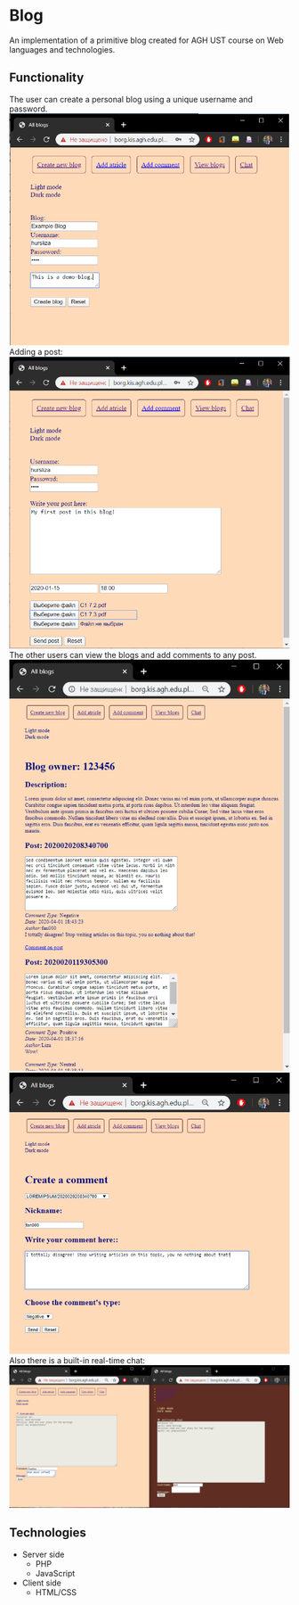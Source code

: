 # Blog

An implementation of a primitive blog created for AGH UST course on Web languages and technologies.

## Functionality

The user can create a personal blog using a unique username and password.
![](img/create.png)
Adding a post:
![](img/add.png)
The other users can view the blogs and add comments to any post.
![](img/view.png)
![](img/Comment.png)
Also there is a built-in real-time chat:
![](img/Chat.png)

## Technologies
* Server side
  *  PHP
  *  JavaScript
* Client side
  * HTML/CSS
